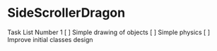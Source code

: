 SideScrollerDragon
==================
Task List Number 1
[ ] Simple drawing of objects
[ ] Simple physics
[ ] Improve initial classes design
